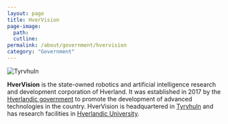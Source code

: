 ```yaml
---
layout: page
title: HverVision
page-image: 
  path: 
  cutline: 
permalink: /about/government/hvervision
category: "Government"
---
```


<img src="{{ '/assets/img/hvervision_logo.svg' | relative_url }}" alt="Tyrvhuln" class="img-fluid" style="max-width: 50%;">

**HverVision** is the state-owned robotics and artificial intelligence research and development corporation of Hverland. It was established in 2017 by the [Hverlandic government](/HUN/about/government) to promote the development of advanced technologies in the country. HverVision is headquartered in [Tyrvhuln](/HUN/about/city/tyrvhuln) and has research facilities in [Hverlandic University](/HUN/about/university).